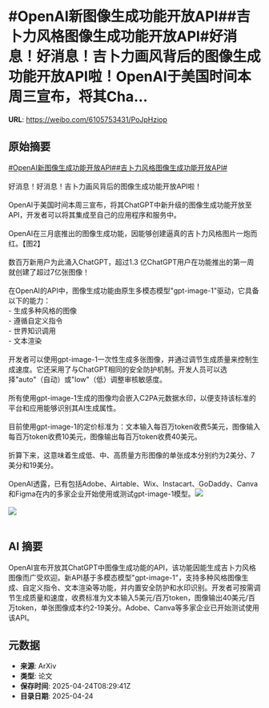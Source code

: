 # #OpenAI新图像生成功能开放API##吉卜力风格图像生成功能开放API#好消息！好消息！吉卜力画风背后的图像生成功能开放API啦！OpenAI于美国时间本周三宣布，将其Cha...

**URL**: https://weibo.com/6105753431/PoJpHziop

## 原始摘要

<a href="https://m.weibo.cn/search?containerid=231522type%3D1%26t%3D10%26q%3D%23OpenAI%E6%96%B0%E5%9B%BE%E5%83%8F%E7%94%9F%E6%88%90%E5%8A%9F%E8%83%BD%E5%BC%80%E6%94%BEAPI%23&amp;extparam=%23OpenAI%E6%96%B0%E5%9B%BE%E5%83%8F%E7%94%9F%E6%88%90%E5%8A%9F%E8%83%BD%E5%BC%80%E6%94%BEAPI%23" data-hide=""><span class="surl-text">#OpenAI新图像生成功能开放API#</span></a><a href="https://m.weibo.cn/search?containerid=231522type%3D1%26t%3D10%26q%3D%23%E5%90%89%E5%8D%9C%E5%8A%9B%E9%A3%8E%E6%A0%BC%E5%9B%BE%E5%83%8F%E7%94%9F%E6%88%90%E5%8A%9F%E8%83%BD%E5%BC%80%E6%94%BEAPI%23&amp;extparam=%23%E5%90%89%E5%8D%9C%E5%8A%9B%E9%A3%8E%E6%A0%BC%E5%9B%BE%E5%83%8F%E7%94%9F%E6%88%90%E5%8A%9F%E8%83%BD%E5%BC%80%E6%94%BEAPI%23" data-hide=""><span class="surl-text">#吉卜力风格图像生成功能开放API#</span></a><br><br>好消息！好消息！吉卜力画风背后的图像生成功能开放API啦！<br><br>OpenAI于美国时间本周三宣布，将其ChatGPT中新升级的图像生成功能开放至API，开发者可以将其集成至自己的应用程序和服务中。<br><br>OpenAI在三月底推出的图像生成功能，因能够创建逼真的吉卜力风格图片一炮而红。【图2】<br><br>数百万新用户为此涌入ChatGPT，超过1.3 亿ChatGPT用户在功能推出的第一周就创建了超过7亿张图像！<br><br>在OpenAI的API中，图像生成功能由原生多模态模型"gpt-image-1"驱动，它具备以下的能力：<br>- 生成多种风格的图像<br>- 遵循自定义指令<br>- 世界知识调用<br>- 文本渲染<br><br>开发者可以使用gpt-image-1一次性生成多张图像，并通过调节生成质量来控制生成速度。它还采用了与ChatGPT相同的安全防护机制。开发人员可以选择"auto"（自动）或"low"（低）调整审核敏感度。<br><br>所有使用gpt-image-1生成的图像均会嵌入C2PA元数据水印，以便支持该标准的平台和应用能够识别其AI生成属性。<br><br>目前使用gpt-image-1的定价标准为：文本输入每百万token收费5美元，图像输入每百万token收费10美元，图像输出每百万token收费40美元。<br><br>折算下来，这意味着生成低、中、高质量方形图像的单张成本分别约为2美分、7美分和19美分。<br><br>OpenAI透露，已有包括Adobe、Airtable、Wix、Instacart、GoDaddy、Canva和Figma在内的多家企业开始使用或测试gpt-image-1模型。<img style="" src="https://tvax2.sinaimg.cn/large/006Fd7o3gy1i0rtp298qfj32800lqn29.jpg" referrerpolicy="no-referrer"><br><br><img style="" src="https://tvax4.sinaimg.cn/large/006Fd7o3gy1i0rtoz4emfj30om0s01i5.jpg" referrerpolicy="no-referrer"><br><br>

## AI 摘要

OpenAI宣布开放其ChatGPT中图像生成功能的API，该功能因能生成吉卜力风格图像而广受欢迎。新API基于多模态模型"gpt-image-1"，支持多种风格图像生成、自定义指令、文本渲染等功能，并内置安全防护和水印识别。开发者可按需调节生成质量和速度，收费标准为文本输入5美元/百万token，图像输出40美元/百万token，单张图像成本约2-19美分。Adobe、Canva等多家企业已开始测试使用该API。

## 元数据

- **来源**: ArXiv
- **类型**: 论文
- **保存时间**: 2025-04-24T08:29:41Z
- **目录日期**: 2025-04-24
